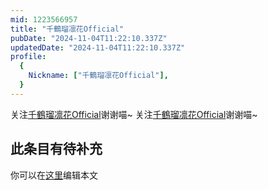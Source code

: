 ```yaml
---
mid: 1223566957
title: "千鶴瑠凛花Official"
pubDate: "2024-11-04T11:22:10.337Z"
updatedDate: "2024-11-04T11:22:10.337Z"
profile:
  {
    Nickname: ["千鶴瑠凛花Official"],
  }
---
```


关注[千鶴瑠凛花Official](https://space.bilibili.com/1223566957)谢谢喵~ 关注[千鶴瑠凛花Official](https://space.bilibili.com/1223566957)谢谢喵~

## 此条目有待补充
你可以在[这里](https://github.com/Yuhanawa/VTuber.ICU-Content/edit/master/v/千鶴瑠凛花Official/index.md)编辑本文
